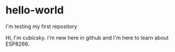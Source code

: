 # hello-world
I'm testing my first repository

Hi, I'm cubicsky. i'm new here in github and I'm here to learn about ESP8266.
